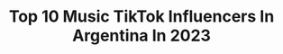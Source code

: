 ---
title: Top 10 Music TikTok Influencers In Argentina In 2023
description: >-
  Find top music TikTok influencers in Argentina in 2023. Most popular hashtags: #fyp #humor #parati #argentina.
platform: TikTok
hits: 154
text_top: Identify the top-rated TikTok profiles on inBeat.
text_bottom: Our search engine aggregates 154 TikTok influencers like this in Argentina for you to contact.
profiles:
  - username: "ernesambiela"
    fullname: >-
      Ernes Ambiela
    bio: >-
      me gusta escribir canciones y hacer como que mi vida es un musical 🐘🏹💞
    location: "Argentina"
    followers: 1400000
    engagement: 2381
    commentsToLikes: 0.011668
    id: ck8s83za0rwu60j78li3guw22
    verified: false
    hashtags: "#signos, #fyp, #humor, #musica"
  - username: "im.crash"
    fullname: >-
      Crash
    bio: >-
      Amo la música ⚡️Escucha mis canciones en todas las plataformas 🎶
    location: "Argentina"
    followers: 54800
    engagement: 1374
    commentsToLikes: 0.104999
    id: ckbkz16wpv7uy0j23g0nc1agl
    verified: true
    hashtags: "#dance, #artist, #fyp, #foryou"
  - username: "leitomarchiori"
    fullname: >-
      Leonardo Marchiori
    bio: >-
      🔴 IG: @leitomarchiori CrossFit Coach +Music +Drawing +Martial Arts +Boludeces
    location: "Argentina"
    followers: 16300
    engagement: 1023
    commentsToLikes: 0.061292
    id: ckbf85nskyfou0j23wfez7vpw
    verified: false
    hashtags: "#argentina, #cuarentena, #consejosutiles, #consejos"
  - username: "lulaalizer"
    fullname: >-
      lulalizer
    bio: >-
      hago videos de músicaaaaa🥳 síganme en spotify:lulalizer
    location: "Argentina"
    followers: 102900
    engagement: 1924
    commentsToLikes: 0.019998
    id: ck9rjzwf5qjst0j78hugy9sl2
    verified: false
    hashtags: ""
  - username: "sebadentisok"
    fullname: >-
      Seba Dentis
    bio: >-
      🇦🇷 Mi vida es la música🎶 IG: @sebadentis 👇Canto tu canción👇
    location: "Argentina"
    followers: 89000
    engagement: 1066
    commentsToLikes: 0.143204
    id: ckae5plpm8ksm0i78zlmdhfnb
    verified: false
    hashtags: "#challenge, #viral, #trend, #cover"
  - username: "muneki77a"
    fullname: >-
      MUÑEKI77A
    bio: >-
      soy Naomi Preizler Toda mi música en Spotify y YouTube ig @muneki77a_
    location: "Argentina"
    followers: 293300
    engagement: 1063
    commentsToLikes: 0.012801
    id: ckce62aj0kcqd0j23ckd1934p
    verified: true
    hashtags: "#tokyo, #modellife, #vintage, #style"
  - username: "lagacetadelfutbol"
    fullname: >-
      La Gaceta del Fútbol ⚽️
    bio: >-
      • Fútbol, música, política y cine • Youtube e Instagram: La Gaceta del Fútbol
    location: "Argentina"
    followers: 45600
    engagement: 1202
    commentsToLikes: 0.016510
    id: ckd5m54wxw56z0j232mmm0jkr
    verified: false
    hashtags: "#seleccionargentina, #argentina, #menem, #fyp"
  - username: "sistarsoficial"
    fullname: >-
      THE SISTARS
    bio: >-
      Valen & Maxi Cantamos y hacemos música propiaaa🤍🤍🤍
    location: "Argentina"
    followers: 253500
    engagement: 1124
    commentsToLikes: 0.014799
    id: ckbf9v4zi137u0j23n98kfz8l
    verified: true
    hashtags: "#astrology, #ellatieneunlook, #ropacara, #alineadoresinvisibles"
  - username: "davidlon4"
    fullname: >-
      David Tik Tok
    bio: >-
      curiosidades, electrónica, chistes, artes marciales, gimnasio, música, 80s
    location: "Argentina"
    followers: 29700
    engagement: 622
    commentsToLikes: 0.065632
    id: cka6ar8w0xfwf0i78ykh5rkyu
    verified: false
    hashtags: "#humorviral, #innovation, #parati, #humor"
  - username: "alexispey"
    fullname: >-
      alexispey
    bio: >-
      Músico 👇🏻 MIRA CONVENCIDA 👇🏻
    location: "Argentina"
    followers: 167900
    engagement: 1554
    commentsToLikes: 0.016957
    id: ckb9qihr4ml3v0j2387eq4c3j
    verified: false
    hashtags: "#humor, #xyzbca, #zorra, #parati"
---